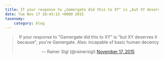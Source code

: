 ```yaml
---
title: If your response to „Gamergate did this to XY“ is „but XY deserves it because“, you're Gamergate. Also: incapable of basic human decency
date: Tue Nov 17 18:43:13 +0000 2015
taxonomy:
    category: blog
---
```

<blockquote class="twitter-tweet" align="center" width="350"><p lang="en" dir="ltr">If your response to &quot;Gamergate did this to XY&quot; &#10;is &#10;&quot;but XY deserves it because&quot;, &#10;you&#39;re Gamergate. &#10;Also: incapable of basic human decency</p>&mdash; Rainer Sigl (@rainersigl) <a href="https://twitter.com/rainersigl/status/666658328358035456">November 17, 2015</a></blockquote>
